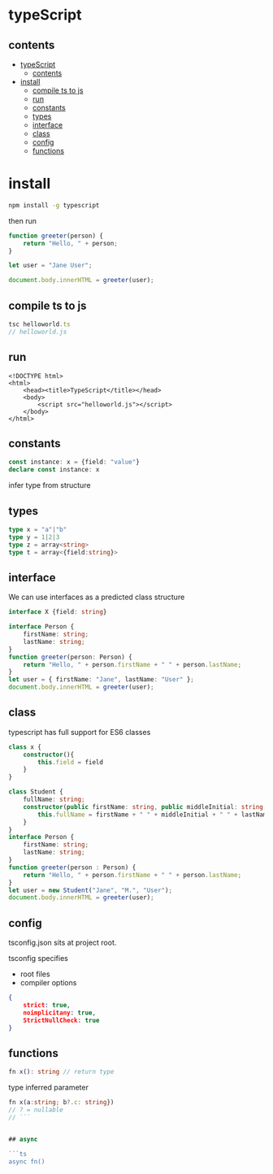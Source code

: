 # typeScript

## contents

- [typeScript](#typescript)
  - [contents](#contents)
- [install](#install)
  - [compile ts to js](#compile-ts-to-js)
  - [run](#run)
  - [constants](#constants)
  - [types](#types)
  - [interface](#interface)
  - [class](#class)
  - [config](#config)
  - [functions](#functions)

# install

```bash
npm install -g typescript
```

then run

```ts
function greeter(person) {
    return "Hello, " + person;
}

let user = "Jane User";

document.body.innerHTML = greeter(user);
```

## compile ts to js

```ts
tsc helloworld.ts
// helloworld.js
```

## run

```tsx
<!DOCTYPE html>
<html>
    <head><title>TypeScript</title></head>
    <body>
        <script src="helloworld.js"></script>
    </body>
</html>
```

## constants

```ts
const instance: x = {field: "value"}
declare const instance: x
```

infer type from structure

## types

```ts
type x = "a"|"b"
type y = 1|2|3
type z = array<string>
type t = array<{field:string}>
```

## interface

We can use interfaces as a predicted class structure

```ts
interface X {field: string}
```

```ts
interface Person {
    firstName: string;
    lastName: string;
}
function greeter(person: Person) {
    return "Hello, " + person.firstName + " " + person.lastName;
}
let user = { firstName: "Jane", lastName: "User" };
document.body.innerHTML = greeter(user);
```

## class

typescript has full support for ES6 classes

```ts
class x { 
    constructor(){
        this.field = field
    }
}
```



```ts
class Student {
    fullName: string;
    constructor(public firstName: string, public middleInitial: string, public lastName: string) {
        this.fullName = firstName + " " + middleInitial + " " + lastName;
    }
}
interface Person {
    firstName: string;
    lastName: string;
}
function greeter(person : Person) {
    return "Hello, " + person.firstName + " " + person.lastName;
}
let user = new Student("Jane", "M.", "User");
document.body.innerHTML = greeter(user);
```

## config

tsconfig.json sits at project root. 

tsconfig specifies

- root files
- compiler options

```json
{
    strict: true,
    noimplicitany: true,
    StrictNullCheck: true
}
```


## functions

```ts
fn x(): string // return type 
```

type inferred parameter

```ts
fn x(a:string; b?.c: string})
// ? = nullable
// ```


## async

```ts
async fn()
```